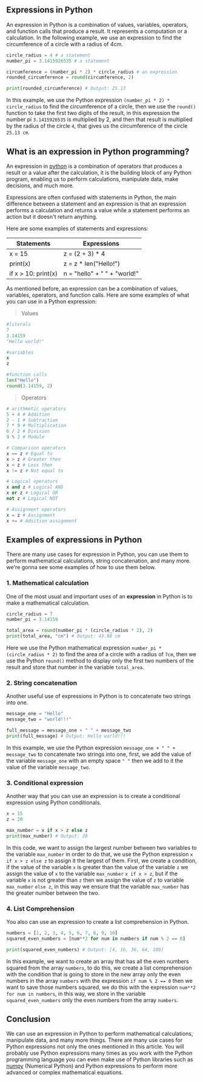 ## Expressions in Python

An expression in Python is a combination of values, variables, operators, and function calls that produce a result. It represents a computation or a calculation. In the following example, we use an expression to find the circumference of a circle with a radius of 4cm.

```py
circle_radius = 4 # a statement
number_pi = 3.1415926535 # a statement

circumference = (number_pi * 2) * circle_radius # an expression
rounded_circumference = round(circumference, 2)

print(rounded_circumference) # Output: 25.13
```

In this example, we use the Python expression `(number_pi * 2) * circle_radius` to find the circumference of a circle, then we use the `round()` function to take the first two digits of the result, in this expression the number pi `3.1415926535` is multiplied by 2, and then that result is multiplied by the radius of the circle `4`, that gives us the circumference of the circle `25.13 cm`.

## What is an expression in Python programming?

An expression in [python](https://docs.python.org/3/) is a combination of operators that produces a result or a value after the calculation, it is the building block of any Python program, enabling us to perform calculations, manipulate data, make decisions, and much more. 

Expressions are often confused with statements in Python, the main difference between a statement and an expression is that an expression performs a calculation and returns a value while a statement performs an action but it doesn't return anything.

Here are some examples of statements and expressions:

| Statements          | Expressions                  |
|---------------------|------------------------------|
| x = 15              | z = (2 + 3) * 4              |
| print(x)            | z = z * len("Hello!")        |
| if x > 10: print(x) | n = "hello" + " " + "world!" |
         
As mentioned before, an expression can be a combination of values, variables, operators, and function calls. Here are some examples of what you can use in a Python expression:

> Values
```py
#literals
7
3.14159
"Hello world!"

#variables
x
z

#function calls
len("Hello")
round(3.14159, 2)
```
> Operators
```py
# arithmetic operators
5 + 4 # Addition
2 - 1 # Subtraction
7 * 9 # Multiplication
6 / 2 # Division
9 % 2 # Module

# Comparison operators
x == z # Equal to
x > z # Greater then
x < z # Less then
x != z # Not equal to

# Logical operators
x and z # Logical AND
x or z # Logical OR
not z # Logical NOT

# Assignment operators
x = z # Assignment
x += # Adsition assignment
```

## Examples of expressions in Python

There are many use cases for expression in Python, you can use them to perform mathematical calculations, string concatenation, and many more. we're gonna see some examples of how to use them below.

### 1. Mathematical calculation

One of the most usual and important uses of an **expression** in Python is to make a mathematical calculation.

```py
circle_radius = 7
number_pi = 3.14159

total_area = round(number_pi * (circle_radius * 2), 2)
print(total_area, "cm") # Output: 43.98 cm
```

Here we use the Python mathematical expression `number_pi * (circle_radius * 2)` to find the area of a circle with a radius of `7cm`, then we use the Python `round()` method to display only the first two numbers of the result and store that number in the variable `total_area`.

### 2. String concatenation

Another useful use of expressions in Python is to concatenate two strings into one.

```py
message_one = "Hello"
message_two = "world!!!"

full_message = message_one + " " + message_two
print(full_message) # Output: Hello world!!!
```

In this example, we use the Python expression `message_one + " " + message_two` to concatenate two strings into one, first, we add the value of the variable `message_one` with an empty space `" "` then we add to it the value of the variable `message_two`.

### 3. Conditional expression

Another way that you can use an expression is to create a conditional expression using Python conditionals.

```py
x = 15
z = 20

max_number = x if x > z else z
print(max_number) # Output: 20
```

In this code, we want to assign the largest number between two variables to the variable `max_number` in order to do that, we use the Python expression `x if x > z else z` to assign it the largest of them. First, we create a condition, if the value of the variable `x` is greater than the value of the variable `z` we assign the value of `x` to the variable `max_number` `x if x > z`, but if the variable `x` is not greater than `z` then we assign the value of `z` to variable `max_number` `else z`, in this way we ensure that the variable `max_number` has the greater number between the two.

### 4. List Comprehension

You also can use an expression to create a list comprehension in Python.

```py
numbers = [1, 2, 3, 4, 5, 6, 7, 8, 9, 10]
squared_even_numbers = [num**2 for num in numbers if num % 2 == 0]

print(squared_even_numbers) # Output: [4, 16, 36, 64, 100]
```

In this example, we want to create an array that has all the even numbers squared from the array `numbers`, to do this, we create a list comprehension with the condition that is going to store in the new array only the even numbers in the array `numbers` with the expression `if num % 2 == 0` then we want to save those numbers squared, we do this with the expression `num**2 for num in numbers`, in this way, we store in the variable `squared_even_numbers` only the even numbers from the array `numbers`.

## Conclusion

We can use an expression in Python to perform mathematical calculations, manipulate data, and many more things. There are many use cases for Python expressions not only the ones mentioned in this article. You will probably use Python expressions many times as you work with the Python programming language you can even make use of Python libraries such as [numpy](https://numpy.org/doc/) (Numerical Python) and Python expressions to perform more advanced or complex mathematical equations.
